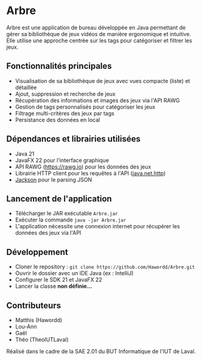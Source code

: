 # Arbre

Arbre est une application de bureau développée en Java permettant de gérer sa bibliothèque de jeux vidéos de manière ergonomique et intuitive. Elle utilise une approche centrée sur les tags pour catégoriser et filtrer les jeux.

## Fonctionnalités principales

- Visualisation de sa bibliothèque de jeux avec vues compacte (liste) et détaillée
- Ajout, suppression et recherche de jeux 
- Récupération des informations et images des jeux via l'API RAWG
- Gestion de tags personnalisés pour catégoriser les jeux
- Filtrage multi-critères des jeux par tags
- Persistance des données en local

## Dépendances et librairies utilisées

- Java 21 
- JavaFX 22 pour l'interface graphique
- API RAWG (https://rawg.io) pour les données des jeux
- Librairie HTTP client pour les requêtes à l'API ([java.net.http](https://openjdk.org/groups/net/httpclient/intro.html))
- [Jackson](https://github.com/FasterXML/jackson) pour le parsing JSON

## Lancement de l'application 

- Télécharger le JAR exécutable `Arbre.jar`
- Exécuter la commande `java -jar Arbre.jar`
- L'application nécessite une connexion internet pour récupérer les données des jeux via l'API

## Développement

- Cloner le repository : `git clone https://github.com/Hawordd/Arbre.git`
- Ouvrir le dossier avec un IDE Java (ex : IntelliJ)
- Configurer le SDK 21 et JavaFX 22
- Lancer la classe **non définie...**

## Contributeurs

- Matthis (Hawordd)
- Lou-Ann 
- Gaël
- Théo (TheoIUTLaval)

Réalisé dans le cadre de la SAE 2.01 du BUT Informatique de l'IUT de Laval.
